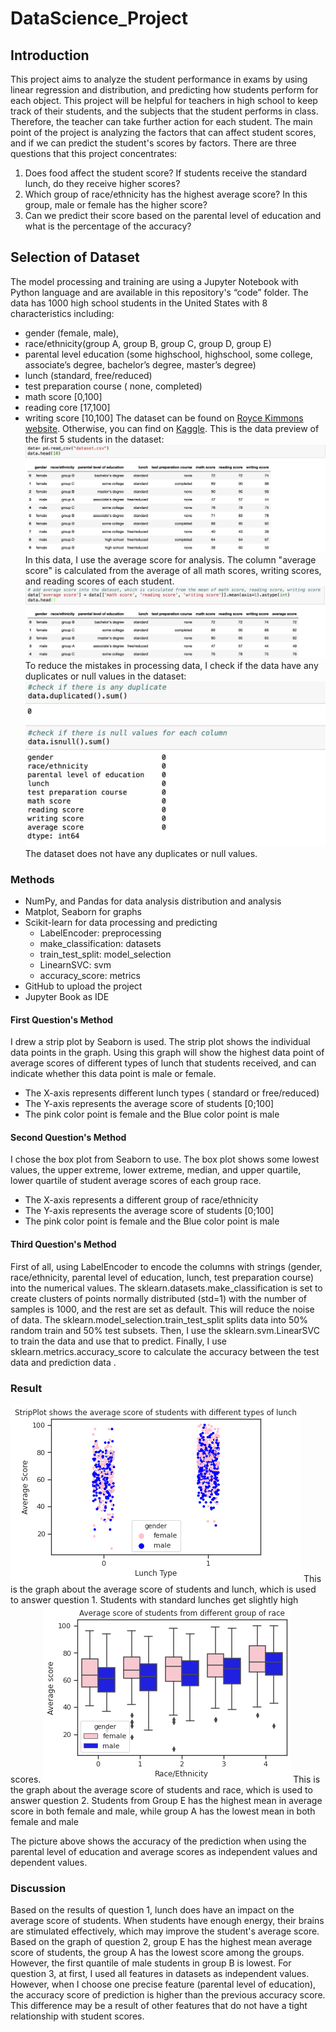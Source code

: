 # DataScience_Project

## Introduction
  This project aims to analyze the student performance in exams by using linear regression and distribution, and predicting how students perform for each object. This project will be helpful for teachers in high school to keep track of their students, and the subjects that the student performs in class. Therefore, the teacher can take further action for each student.
The main point of the project is analyzing the factors that can affect student scores, and if we can predict the student's scores by factors. There are three questions that this project concentrates:
  1. Does food affect the student score? If students receive the standard lunch, do they receive higher scores?
  2. Which group of race/ethnicity has the highest average score? In this group, male or female has the higher score?
  3. Can we predict their score based on the parental level of education and what is the percentage of the accuracy?

## Selection of Dataset
  The model processing and training are using a Jupyter Notebook with Python language  and are available in this repository's “code” folder. The data has 1000 high school students in the United States with 8 characteristics including: 
-  gender (female, male), 
-  race/ethnicity(group A, group B, group C, group D, group E)
-  parental level education (some highschool, highschool, some college, associate’s degree, bachelor’s degree, master’s degree)
-  lunch (standard, free/reduced)
-  test preparation course ( none, completed) 
-  math score [0,100]
-  reading core [17,100]
-  writing score [10,100]
  The dataset can be found on [Royce Kimmons website](http://roycekimmons.com/tools/generated_data/exams). Otherwise, you can find on [Kaggle](https://www.kaggle.com/datasets/spscientist/students-performance-in-exams/data).
This is the data preview of the first 5 students in the dataset:
![Original Data Preview](/Graphs/orig_data_preview.png)
  In this data, I use the average score for analysis. The column "average score" is calculated from the average of all math scores, writing scores, and reading scores of each student.
![Add Average Score](/Graphs/avg_score_data.png)
  To reduce the mistakes in processing data, I check if the data have any duplicates or null values in the dataset:
![Check Data](/Graphs/check_data.png)
The dataset does not have any duplicates or null values.
### Methods
-  NumPy, and Pandas for data analysis distribution and analysis
-  Matplot, Seaborn for graphs
-  Scikit-learn for data processing and predicting
    - LabelEncoder: preprocessing
    - make_classification: datasets
    - train_test_split: model_selection
    - LinearnSVC: svm 
    - accuracy_score: metrics
-  GitHub to upload the project
-  Jupyter Book as IDE
#### First Question's Method 
  I drew a strip plot by Seaborn is used. The strip plot shows the individual data points in the graph. Using this graph will show the highest data point of average scores of different types of lunch that students received, and can indicate whether this data point is male or female.
   - The X-axis represents different lunch types ( standard or free/reduced)
   - The Y-axis represents the average score of students [0;100]
   - The pink color point is female and the Blue color point is male
#### Second Question's Method
  I chose the box plot from Seaborn to use. The box plot shows some lowest values, the upper extreme, lower extreme, median, and upper quartile, lower quartile of student average scores of each group race.  
   - The X-axis represents a different group of race/ethnicity
   - The Y-axis represents the average score of students [0;100]
   - The pink color point is female and the Blue color point is male
#### Third Question's Method
First of all, using LabelEncoder to encode the columns with strings (gender, race/ethnicity,	parental level of education,	lunch, test preparation course) into the numerical values.
The sklearn.datasets.make_classification is set to create clusters of points normally distributed (std=1) with the number of samples is 1000, and the rest are set as default. This will reduce the noise of data. 
The sklearn.model_selection.train_test_split splits data into 50% random train and 50% test subsets.
Then, I use the sklearn.svm.LinearSVC to train the data and use that to predict. 
Finally, I use sklearn.metrics.accuracy_score to calculate  the accuracy between the test data and prediction data .
### Result
![Question1](/Graphs/question1.png)
This is the graph about the average score of students and lunch, which is used to answer question 1. Students with standard lunches get slightly high scores.
![Question2](/Graphs/question2.png)
This is the graph about the average score of students and race, which is used to answer question 2. Students from Group E has the highest mean in average score in both female and male, while group A has the lowest mean in both female and male

The picture above shows the accuracy of the prediction when using the parental level of education and average scores as independent values and dependent values. 
### Discussion
  Based on the results of question 1, lunch does have an impact on the average score of students. When students have enough energy, their brains are stimulated effectively, which may improve the student's average score.
  Based on the graph of question 2, group E has the highest mean average score of students, the group A has the lowest score among the groups. However, the first quantile of male students in group B is lowest. 
For question 3, at first, I used all features in datasets as independent values. However, when I choose one precise feature (parental level of education), the accuracy score of prediction is higher than the previous accuracy score. This difference may be a result of other features that do not have a tight relationship with student scores. 


